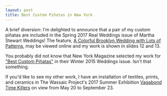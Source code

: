 ```yaml
---
layout: post
title: Best Custom Piñatas in New York
---
```

A brief diversion: I'm delighted to announce that a pair of my custom piñatas are included in the Spring 2017 Real Weddings issue of Martha Stewart Weddings! The feature, [A Colorful Brooklyn Wedding with Lots of Patterns](http://www.marthastewartweddings.com/612755/colorful-patterned-brooklyn-wedding-samm-blake#612386), may be viewed online and my work is shown in slides 12 and 13.

You probably did not know that New York Magazine selected my work for ["Best Custom Piñatas"](http://nymag.com/weddings/planner/2015/winter/all-custom-everything/) in their Winter 2015 Weddings issue. Isn't that something.

If you'd like to see my other work, I have an installation of textiles, prints, and ceramics in The Wassaic Project's 2017 Summer Exhibition  [Vagabond Time Killers](http://wassaicproject.org/programming/exhibitions/upcoming/summer-2017-vagabond-time-killers/) on view from May 20 to September 23.
